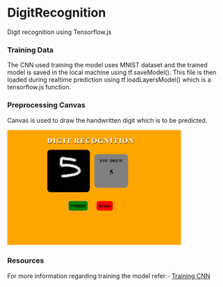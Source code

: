 # DigitRecognition
Digit recognition using Tensorflow.js

### Training Data
The CNN used training the model uses MNIST dataset and the trained model is saved in the local machine using tf.saveModel(). This file is then loaded during realtime prediction using tf.loadLayersModel() which is a tensorflow.js function.

### Preprocessing Canvas
Canvas is used to draw the handwritten digit which is to be predicted. 

<img src="Sample Images/five.png" width="400">

### Resources
For more information regarding training the model refer:-
<a href="https://www.tensorflow.org/js/tutorials/training/handwritten_digit_cnn"> Training CNN </a>
